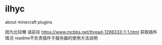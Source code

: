 # ilhyc
about minecraft plugins

因为比较懒 请前往 https://www.mcbbs.net/thread-1298333-1-1.html 获取插件情况
readme不负责插件于服务器的使用方法说明
